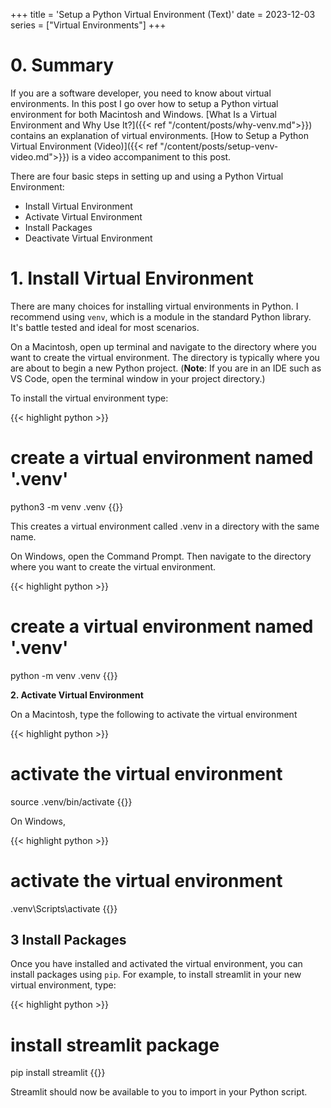 +++
title = 'Setup a Python Virtual Environment (Text)'
date = 2023-12-03
series = ["Virtual Environments"]
+++

# 0. Summary
If you are a software developer, you need to know about virtual environments. In this post I go over how to setup a Python virtual environment for both Macintosh and Windows. [What Is a Virtual Environment and Why Use It?]({{< ref "/content/posts/why-venv.md">}}) contains an explanation of virtual environments. [How to Setup a Python Virtual Environment (Video)]({{< ref "/content/posts/setup-venv-video.md">}}) is a video accompaniment to this post.

There are four basic steps in setting up and using a Python Virtual Environment:

- Install Virtual Environment 
- Activate Virtual Environment
- Install Packages
- Deactivate Virtual Environment


# 1. Install Virtual Environment

There are many choices for installing virtual environments in Python. I recommend using ``venv``, which is a module in the standard Python library. It's battle tested and ideal for most scenarios.

On a Macintosh, open up terminal and navigate to the directory where you want to create the virtual environment. The directory is typically where you are about to begin a new Python project. (**Note**: If you are in an IDE such as VS Code, open the terminal window in your project directory.) 

To install the virtual environment type:

{{< highlight python >}}
# create a virtual environment named '.venv'
python3 -m venv .venv
{{</highlight >}}

This creates a virtual environment called .venv in a directory with the same name. 


On Windows, open the Command Prompt. Then navigate to the directory where you want to create the virtual environment.

{{< highlight python >}}
# create a virtual environment named '.venv'
python -m venv .venv
{{</highlight >}}



**2. Activate Virtual Environment**


On a Macintosh, type the following to activate the virtual environment 

{{< highlight python >}}
# activate the virtual environment
source .venv/bin/activate
{{</highlight >}}

On Windows,

{{< highlight python >}}
# activate the virtual environment
.venv\Scripts\activate
{{</highlight >}}



## 3 Install Packages

Once you have installed and activated the virtual environment, you can install packages using ``pip``. For example, to install streamlit in your new virtual environment, type:

{{< highlight python >}}
# install streamlit package
pip install streamlit
{{</highlight >}}

Streamlit should now be available to you to import in your Python script.


